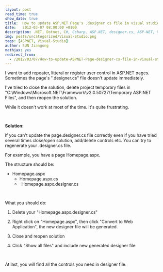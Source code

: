 ```yaml
---
layout: post
read_time: true
show_date: true
title:  How to update ASP.NET Page's .designer.cs file in visual studio
date:   2012-03-07 08:00:00 +0100
description: .NET, Dotnet, C#, Csharp, ASP.NET, designer.cs, ASP-NET, Visual Studio
img: posts/uncategorized/Visual-Studio.png
tags: [ASPNET, Visual-Studio]
author: SUN Jiangong
mathjax: yes
redirect_from:
  - /2012/03/07/How-to-update-ASPNET-Page-designer-cs-file-in-visual-studio.html
---
```


I want to add repeater, litteral or register user control in ASP.NET pages. Sometimes the page's ".designer.cs" file doesn't update immediately.

I've tried to close the solution, delete project temporary files in "C:\Windows\Microsoft.NET\Framework\v2.0.50727\Temporary ASP.NET Files", and then reopen the solution.

While it doesn't work at most of the time. It's quite frustrating.

<!--more-->
<br />

**Solution:**

If you can't update the page.designer.cs file correctly even if you have tried several times close/open solution, add/delete controls etc. You can try to regenerate your .designer.cs file.

For example, you have a page Homepage.aspx. 

The structure should be:

- Homepage.aspx
  - Homepage.aspx.cs
  - -Homepage.aspx.designer.cs

<br />

What you should do:

1) Delete your "Homepage.aspx.designer.cs"

2) Right click on "Homepage.aspx", then click "Convert to Web Application", the new designer file will be generated.

3) Close and reopen solution

4) Click "Show all files" and include new generated designer file

<br />

At last, you will find all the controls you need in designer file.